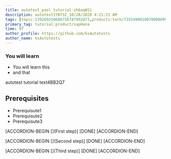 ```yaml
---
title: autotest_pool_tutorial-zh6aqW11
description: autotest1YB73Z_10/28/2020 4:21:23 AM
tags: [topic:139269250608756787992873,products:tech/73554900100700000996,tutorial:experience/advanced]
primary_tag: tutorial:product/sapHana
time: 97
author_profile: https://github.com/ksAutotests
author_name: ksAutotests
---
```

### You will learn
- You will learn this
- and that

autotest tutorial text4BB2Q7

## Prerequisites
- Prerequisute1
- Prerequisute2
- Prerequisute3

[ACCORDION-BEGIN [](First step)]
[DONE]
[ACCORDION-END]

[ACCORDION-BEGIN [](Second step)]
[DONE]
[ACCORDION-END]

[ACCORDION-BEGIN [](Third step)]
[DONE]
[ACCORDION-END]

